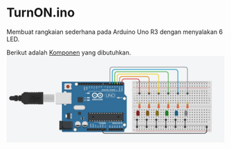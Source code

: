 # TurnON.ino
Membuat rangkaian sederhana pada Arduino Uno R3 dengan menyalakan 6 LED.

Berikut adalah [Komponen](/Basic%20LED/TurnON.csv) yang dibutuhkan.
![](/Basic%20LED/TurnON.png)
